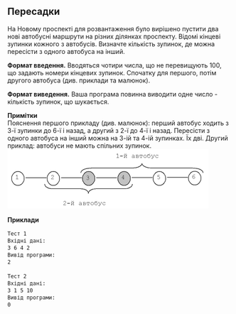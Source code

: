 ## Пересадки
На Новому проспекті для розвантаження було вирішено пустити два нові автобусні маршрути на різних 
ділянках проспекту. Відомі кінцеві зупинки кожного з автобусів. Визначте кількість зупинок, де можна 
пересісти з одного автобуса на інший.

**Формат введення.** Вводяться чотири числа, що не перевищують 100, що задають номери кінцевих 
зупинок. Спочатку для першого, потім другого автобуса (див. приклади та малюнок).

**Формат виведення.** Ваша програма повинна виводити одне число - кількість зупинок, що шукається.

**Примітки**  
Пояснення першого прикладу (див. малюнок): перший автобус ходить з 3-ї зупинки до 6-ї і назад, 
а другий з 2-ї до 4-ї і назад. Пересісти з одного автобуса на інший можна на 3-ій та 4-ій зупинках. 
Їх дві. Другий приклад: автобуси не мають спільних зупинок.
![](bus_stops%20(1).gif)

**Приклади**
```
Тест 1
Вхідні дані:
3 6 4 2
Вивід програми:
2

Тест 2
Вхідні дані:
3 1 5 10
Вивід програми:
0
```